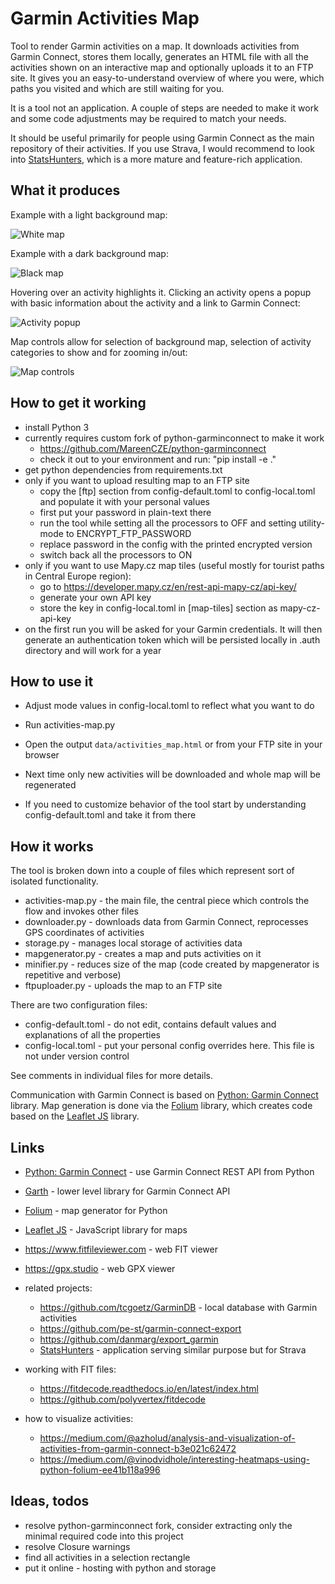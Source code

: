 # Garmin Activities Map

Tool to render Garmin activities on a map. It downloads activities from Garmin Connect, stores them locally, generates an HTML file
with all the activities shown on an interactive map and optionally uploads it to an FTP site. It gives you an easy-to-understand overview of
where you were, which paths you visited and which are still waiting for you.

It is a tool not an application. A couple of steps are needed to make it work and some code adjustments may be required to match
your needs.

It should be useful primarily for people using Garmin Connect as the main repository of their activities. If you use Strava, I would recommend
to look into [StatsHunters](https://www.statshunters.com), which is a more mature and feature-rich application.


## What it produces

Example with a light background map:

![White map](images/white.png)

Example with a dark background map:

![Black map](images/black.png)

Hovering over an activity highlights it. Clicking an activity opens a popup with basic information about the activity and a link to Garmin
Connect:

![Activity popup](images/activity-popup.png)

Map controls allow for selection of background map, selection of activity categories to show and for zooming in/out:

![Map controls](images/controls.png)


## How to get it working

* install Python 3
* currently requires custom fork of python-garminconnect to make it work
  * https://github.com/MareenCZE/python-garminconnect
  * check it out to your environment and run: "pip install -e ."
* get python dependencies from requirements.txt
* only if you want to upload resulting map to an FTP site
  * copy the [ftp] section from config-default.toml to config-local.toml and populate it with your personal values
  * first put your password in plain-text there
  * run the tool while setting all the processors to OFF and setting utility-mode to ENCRYPT_FTP_PASSWORD
  * replace password in the config with the printed encrypted version
  * switch back all the processors to ON
* only if you want to use Mapy.cz map tiles (useful mostly for tourist paths in Central Europe region):
  * go to https://developer.mapy.cz/en/rest-api-mapy-cz/api-key/
  * generate your own API key
  * store the key in config-local.toml in [map-tiles] section as mapy-cz-api-key
* on the first run you will be asked for your Garmin credentials. It will then generate an authentication token which will be persisted 
locally in .auth directory and will work for a year


## How to use it

* Adjust mode values in config-local.toml to reflect what you want to do
* Run activities-map.py
* Open the output `data/activities_map.html` or from your FTP site in your browser
* Next time only new activities will be downloaded and whole map will be regenerated


* If you need to customize behavior of the tool start by understanding config-default.toml and take it from there


## How it works

The tool is broken down into a couple of files which represent sort of isolated functionality.

* activities-map.py - the main file, the central piece which controls the flow and invokes other files
* downloader.py - downloads data from Garmin Connect, reprocesses GPS coordinates of activities
* storage.py - manages local storage of activities data
* mapgenerator.py - creates a map and puts activities on it
* minifier.py - reduces size of the map (code created by mapgenerator is repetitive and verbose)
* ftpuploader.py - uploads the map to an FTP site

There are two configuration files:
* config-default.toml - do not edit, contains default values and explanations of all the properties
* config-local.toml - put your personal config overrides here. This file is not under version control

See comments in individual files for more details.

Communication with Garmin Connect is based on [Python: Garmin Connect](https://github.com/cyberjunky/python-garminconnect) library.
Map generation is done via the [Folium](https://python-visualization.github.io/folium/latest/index.html) library, which creates code based
on the [Leaflet JS](https://leafletjs.com) library.


## Links

* [Python: Garmin Connect](https://github.com/cyberjunky/python-garminconnect) - use Garmin Connect REST API from Python
* [Garth](https://github.com/matin/garth) - lower level library for Garmin Connect API
* [Folium](https://python-visualization.github.io/folium/latest/index.html) - map generator for Python
* [Leaflet JS](https://leafletjs.com) - JavaScript library for maps
* https://www.fitfileviewer.com - web FIT viewer
* https://gpx.studio - web GPX viewer


* related projects:
  * https://github.com/tcgoetz/GarminDB - local database with Garmin activities
  * https://github.com/pe-st/garmin-connect-export
  * https://github.com/danmarg/export_garmin
  * [StatsHunters](https://www.statshunters.com) - application serving similar purpose but for Strava
* working with FIT files:
  * https://fitdecode.readthedocs.io/en/latest/index.html
  * https://github.com/polyvertex/fitdecode
* how to visualize activities:
  * https://medium.com/@azholud/analysis-and-visualization-of-activities-from-garmin-connect-b3e021c62472
  * https://medium.com/@vinodvidhole/interesting-heatmaps-using-python-folium-ee41b118a996


## Ideas, todos

* resolve python-garminconnect fork, consider extracting only the minimal required code into this project
* resolve Closure warnings
* find all activities in a selection rectangle
* put it online - hosting with python and storage
